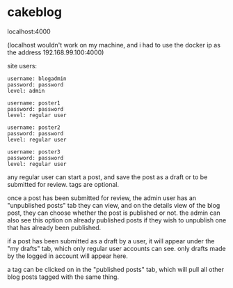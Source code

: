 # cakeblog

localhost:4000

(localhost wouldn't work on my machine, and i had to use the docker ip as the address 192.168.99.100:4000)


site users:
```
username: blogadmin
password: password
level: admin
```
```
username: poster1
password: password
level: regular user
```
```
username: poster2
password: password
level: regular user
```
```
username: poster3
password: password
level: regular user
```

any regular user can start a post, and save the post as a draft or to be submitted for review. tags are optional.

once a post has been submitted for review, the admin user has an "unpublished posts" tab they can view, and on the details view of the blog post, they can choose whether the post is published or not. the admin can also see this option on already published posts if they wish to unpublish one that has already been published.

if a post has been submitted as a draft by a user, it will appear under the "my drafts" tab, which only regular user accounts can see. only drafts made by the logged in account will appear here.

a tag can be clicked on in the "published posts" tab, which will pull all other blog posts tagged with the same thing.
